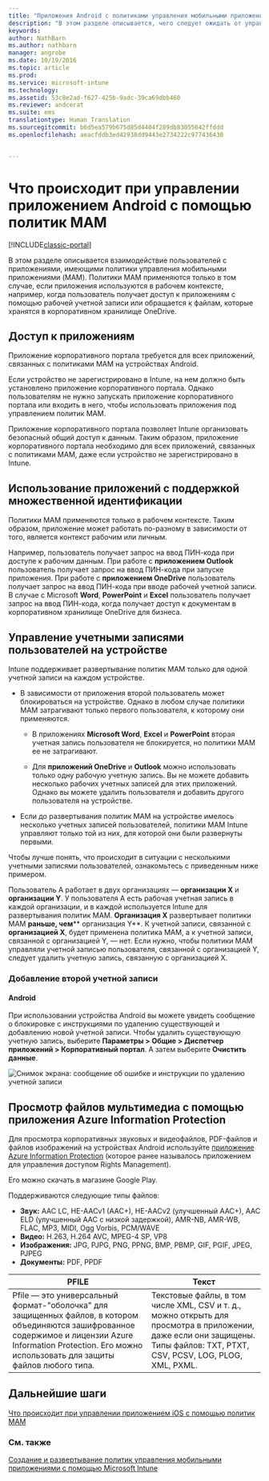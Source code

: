 ```yaml
---
title: "Приложения Android с политиками управления мобильными приложениями | Документы Майкрософт"
description: "В этом разделе описывается, чего следует ожидать от управления приложением посредством политик управления мобильными приложениями."
keywords: 
author: NathBarn
ms.author: nathbarn
manager: angrobe
ms.date: 10/19/2016
ms.topic: article
ms.prod: 
ms.service: microsoft-intune
ms.technology: 
ms.assetid: 53c8e2ad-f627-425b-9adc-39ca69dbb460
ms.reviewer: andcerat
ms.suite: ems
translationtype: Human Translation
ms.sourcegitcommit: b6d5ea579b675d85d4404f289db83055642ffddd
ms.openlocfilehash: aeacfddb3ed42938dd9443e2734222c977436430


---
```


# <a name="what-to-expect-when-your-android-app-is-managed-by-mam-policies"></a>Что происходит при управлении приложением Android с помощью политик MAM

[!INCLUDE[classic-portal](../includes/classic-portal.md)]

В этом разделе описывается взаимодействие пользователей с приложениями, имеющими политики управления мобильными приложениями (MAM). Политики MAM применяются только в том случае, если приложения используются в рабочем контексте, например, когда пользователь получает доступ к приложениям с помощью рабочей учетной записи или обращается к файлам, которые хранятся в корпоративном хранилище OneDrive.
##  <a name="access-apps"></a>Доступ к приложениям

Приложение корпоративного портала требуется для всех приложений, связанных с политиками MAM на устройствах Android.

Если устройство не зарегистрировано в Intune, на нем должно быть установлено приложение корпоративного портала. Однако пользователям не нужно запускать приложение корпоративного портала или входить в него, чтобы использовать приложения под управлением политик MAM.

Приложение корпоративного портала позволяет Intune организовать безопасный общий доступ к данным. Таким образом, приложение корпоративного портала необходимо для всех приложений, связанных с политиками MAM, даже если устройство не зарегистрировано в Intune.


##  <a name="use-apps-with-multi-identity-support"></a>Использование приложений с поддержкой множественной идентификации

Политики MAM применяются только в рабочем контексте. Таким образом, приложение может работать по-разному в зависимости от того, является контекст рабочим или личным.

Например, пользователь получает запрос на ввод ПИН-кода при доступе к рабочим данным. При работе с **приложением Outlook** пользователь получает запрос на ввод ПИН-кода при запуске приложения. При работе с **приложением OneDrive** пользователь получает запрос на ввод ПИН-кода при вводе рабочей учетной записи. В случае с Microsoft **Word**, **PowerPoint** и **Excel** пользователь получает запрос на ввод ПИН-кода, когда получает доступ к документам в корпоративном хранилище OneDrive для бизнеса.

##  <a name="manage-user-accounts-on-the-device"></a>Управление учетными записями пользователей на устройстве

Intune поддерживает развертывание политик MAM только для одной учетной записи на каждом устройстве.

* В зависимости от приложения второй пользователь может блокироваться на устройстве. Однако в любом случае политики MAM затрагивают только первого пользователя, к которому они применяются.

  * В приложениях **Microsoft Word**, **Excel** и **PowerPoint** вторая учетная запись пользователя не блокируется, но политики MAM ее не затрагивают.

  * Для **приложений OneDrive** и **Outlook** можно использовать только одну рабочую учетную запись.  Вы не можете добавить несколько рабочих учетных записей для этих приложений.  Однако вы можете удалить пользователя и добавить другого пользователя на устройстве.


* Если до развертывания политик MAM на устройстве имелось несколько учетных записей пользователей, политики MAM Intune управляют только той из них, для которой они были развернуты первыми.


Чтобы лучше понять, что происходит в ситуации с несколькими учетными записями пользователей, ознакомьтесь с приведенным ниже примером.

Пользователь A работает в двух организациях — **организации X** и **организации Y**. У пользователя A есть рабочая учетная запись в каждой организации, и в каждой используется Intune для развертывания политик MAM. **Организация X** развертывает политики MAM **раньше, чем**** организация Y**. К учетной записи, связанной с **организацией X**, будет применена политика MAM, а к учетной записи, связанной с организацией Y, — нет. Если нужно, чтобы политики MAM управляли учетной записью пользователя, связанной с организацией Y, следует удалить учетную запись, связанную с организацией X.
### <a name="add-a-second-account"></a>Добавление второй учетной записи
####  <a name="android"></a>Android
При использовании устройства Android вы можете увидеть сообщение о блокировке с инструкциями по удалению существующей и добавлению новой учетной записи.  Чтобы удалить существующую учетную запись, выберите **Параметры &gt; Общие &gt; Диспетчер приложений &gt; Корпоративный портал**. А затем выберите **Очистить данные**.

![Снимок экрана: сообщение об ошибке и инструкции по удалению учетной записи](../media/AppManagement/Android_SwitchUser.png)

##  <a name="view-media-files-with-the-azure-information-protection-app"></a>Просмотр файлов мультимедиа с помощью приложения Azure Information Protection
Для просмотра корпоративных звуковых и видеофайлов, PDF-файлов и файлов изображений на устройствах Android используйте [приложение Azure Information Protection](https://play.google.com/store/apps/details?id=com.microsoft.ipviewer) (которое ранее называлось приложением для управления доступом Rights Management).

Его можно скачать в магазине Google Play.  

Поддерживаются следующие типы файлов:

* **Звук:** AAC LC, HE-AACv1 (AAC+), HE-AACv2 (улучшенный AAC+), AAC ELD (улучшенный AAC с низкой задержкой), AMR-NB, AMR-WB, FLAC, MP3, MIDI, Ogg Vorbis, PCM/WAVE
* **Видео:** H.263, H.264 AVC, MPEG-4 SP, VP8
* **Изображения:** JPG, PJPG, PNG, PPNG, BMP, PBMP, GIF, PGIF, JPEG, PJPEG
* **Документы:** PDF, PPDF


|**PFILE**|**Текст**|
|----|----|
|Pfile — это универсальный формат-"оболочка" для защищенных файлов, в котором объединяются зашифрованное содержимое и лицензии Azure Information Protection. Его можно использовать для защиты файлов любого типа.|Текстовые файлы, в том числе XML, CSV и т. д., можно открыть для просмотра в приложении, даже если они защищены. Типы файлов: TXT, PTXT, CSV, PCSV, LOG, PLOG, XML, PXML.|

## <a name="next-steps"></a>Дальнейшие шаги
[Что происходит при управлении приложением iOS с помощью политик MAM](user-experience-for-mam-enabled-ios-apps-with-microsoft-intune.md)

### <a name="see-also"></a>См. также
[Создание и развертывание политик управления мобильными приложениями с помощью Microsoft Intune](create-and-deploy-mobile-app-management-policies-with-microsoft-intune.md)



<!--HONumber=Dec16_HO2-->


